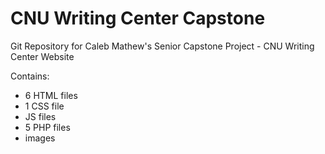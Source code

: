 # CNU Writing Center Capstone

Git Repository for Caleb Mathew's Senior Capstone Project - CNU Writing Center Website

Contains:
- 6 HTML files
- 1 CSS file
- JS files
- 5 PHP files
- images